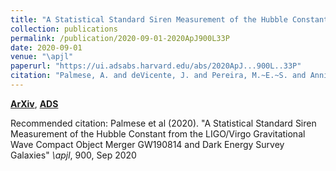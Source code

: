 ```yaml
---
title: "A Statistical Standard Siren Measurement of the Hubble Constant from the LIGO/Virgo Gravitational Wave Compact Object Merger GW190814 and Dark Energy Survey Galaxies"
collection: publications
permalink: /publication/2020-09-01-2020ApJ900L33P
date: 2020-09-01
venue: "\apjl"
paperurl: "https://ui.adsabs.harvard.edu/abs/2020ApJ...900L..33P"
citation: "Palmese, A. and deVicente, J. and Pereira, M.~E.~S. and Annis, J. and Hartley, W. and Herner, K. and Soares-Santos, M. and Crocce, M. and Huterer, D. and Maga~na Hernandez, I. and Garcia, A. and Garcia-Bellido, J. and Gschwend, J. and Holz, D.~E. and Kessler, R. and Lahav, O. and Morgan, R. and Nicolaou, C. and Conselice, C. and Foley, R.~J. and Gill, M.~S.~S. and Abbott, T.~M.~C. and Aguena, M. and Allam, S. and Avila, S. and Bechtol, K. and Bertin, E. and Bhargava, S. and Brooks, D. and Buckley-Geer, E. and Burke, D.~L. and Carrasco Kind, M. and Carretero, J. and Castander, F.~J. and Chang, C. and Costanzi, M. and da Costa, L.~N. and Davis, T.~M. and Desai, S. and Diehl, H.~T. and Doel, P. and Drlica-Wagner, A. and Estrada, J. and Everett, S. and Evrard, A.~E. and Fernandez, E. and Finley, D.~A. and Flaugher, B. and Fosalba, P. and Frieman, J. and Gaztanaga, E. and Gerdes, D.~W. and Gruen, D. and Gruendl, R.~A. and Gutierrez, G. and Hinton, S.~R. and Hollowood, D.~L. and Honscheid, K. and James, D.~J. and Kent, S. and Krause, E. and Kuehn, K. and Lin, H. and Maia, M.~A.~G. and March, M. and Marshall, J.~L. and Melchior, P. and Menanteau, F. and Miquel, R. and Ogando, R.~L.~C. and Paz-Chinch'on, F. and Plazas, A.~A. and Roodman, A. and Sako, M. and Sanchez, E. and Scarpine, V. and Schubnell, M. and Serrano, S. and Sevilla-Noarbe, I. and Smith, J. Allyn. and Smith, M. and Suchyta, E. and Tarle, G. and Troxel, M.~A. and Tucker, D.~L. and Walker, A.~R. and Wester, W. and Wilkinson, R.~D. and Zuntz, J. and DES Collaboration. &quot;A Statistical Standard Siren Measurement of the Hubble Constant from the LIGO/Virgo Gravitational Wave Compact Object Merger GW190814 and Dark Energy Survey Galaxies.&quot; <i>\apjl</i>, 900, Sep 2020"
---
```


[**ArXiv**](https://arxiv.org/abs/2006.14961), [**ADS**](https://ui.adsabs.harvard.edu/abs/2020ApJ...900L..33P)

Recommended citation: Palmese et al (2020). "A Statistical Standard Siren Measurement of the Hubble Constant from the LIGO/Virgo Gravitational Wave Compact Object Merger GW190814 and Dark Energy Survey Galaxies" <i>\apjl</i>, 900, Sep 2020
